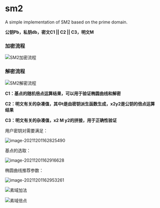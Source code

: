 # sm2

A simple implementation of SM2 based on the prime domain.



**公钥Pb，私钥db，密文C1 || C2 || C3，明文M**

### 加密流程

![SM2加密流程](https://s2.loli.net/2022/01/09/2O9wMmounHCKE4F.png)



### 解密流程

![SM2解密流程](https://s2.loli.net/2022/01/09/hLPgloDr7vmfZXc.png)





**C1：基点的随机倍点运算结果，可以用于验证椭圆曲线和解密**

**C2：明文有关的杂凑值，其中t是由密钥派生函数生成，x2y2是公钥的倍点运算结果**

**C3：明文有关的杂凑值，x2 M y2的拼接，用于正确性验证**



用户密钥对需要满足：

![image-20211201162825490](https://s2.loli.net/2022/01/09/flTI45ZDWQLFOAY.png)

基点的选取：

![image-20211201162916628](https://s2.loli.net/2022/01/09/yhG7gLdos3Xf4uR.png)

椭圆曲线推荐参数：

![image-20211201162953261](https://s2.loli.net/2022/01/09/si4YVqjwnM8cOH7.png)

![素域加法](https://s2.loli.net/2022/01/09/F2Nd49g6mrpWPkL.png)

![素域倍点](https://s2.loli.net/2022/01/09/ZufCQS5dTVwP7rj.png)



